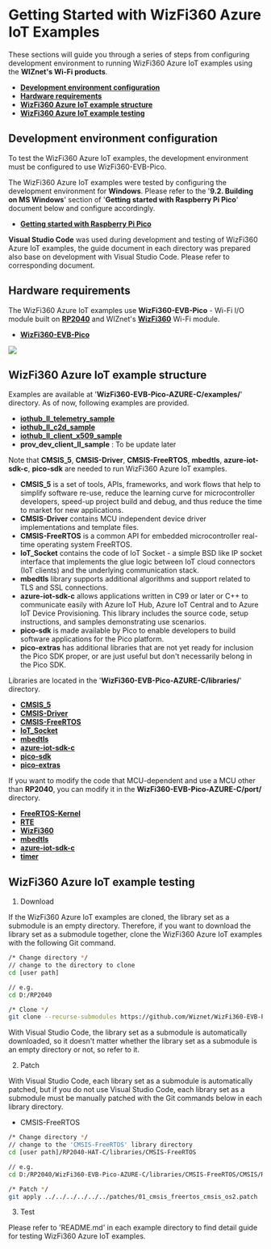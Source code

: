 # Getting Started with WizFi360 Azure IoT Examples

These sections will guide you through a series of steps from configuring development environment to running WizFi360 Azure IoT examples using the **WIZnet's Wi-Fi products**.

- [**Development environment configuration**](#development_environment_configuration)
- [**Hardware requirements**](#hardware_requirements)
- [**WizFi360 Azure IoT example structure**](#wizfi360_azure_iot_example_structure)
- [**WizFi360 Azure IoT example testing**](#wizfi360_azure_iot_example_testing)



<a name="development_environment_configuration"></a>
## Development environment configuration

To test the WizFi360 Azure IoT examples, the development environment must be configured to use WizFi360-EVB-Pico.

The WizFi360 Azure IoT examples were tested by configuring the development environment for **Windows**. Please refer to the '**9.2. Building on MS Windows**' section of '**Getting started with Raspberry Pi Pico**' document below and configure accordingly.

- [**Getting started with Raspberry Pi Pico**][link-getting_started_with_raspberry_pi_pico]

**Visual Studio Code** was used during development and testing of WizFi360 Azure IoT examples, the guide document in each directory was prepared also base on development with Visual Studio Code. Please refer to corresponding document.



<a name="hardware_requirements"></a>
## Hardware requirements

The WizFi360 Azure IoT examples use **WizFi360-EVB-Pico** - Wi-Fi I/O module built on [**RP2040**][link-rp2040] and WIZnet's [**WizFi360**][link-wizfi360] Wi-Fi module.

- [**WizFi360-EVB-Pico**][link-wizfi360-evb-pico]

![][link-wizfi360-evb-pico_main]



<a name="wizfi360_azure_iot_example_structure"></a>
## WizFi360 Azure IoT example structure

Examples are available at '**WizFi360-EVB-Pico-AZURE-C/examples/**' directory. As of now, following examples are provided.

- [**iothub_ll_telemetry_sample**][link-iothub_ll_telemetry_sample]
- [**iothub_ll_c2d_sample**][link-iothub_ll_c2d_sample]
- [**iothub_ll_client_x509_sample**][link-iothub_ll_client_x509_sample]
- **prov_dev_client_ll_sample** : To be update later

Note that **CMSIS_5**, **CMSIS-Driver**, **CMSIS-FreeRTOS**, **mbedtls**, **azure-iot-sdk-c**, **pico-sdk** are needed to run WizFi360 Azure IoT examples.

- **CMSIS_5** is a set of tools, APIs, frameworks, and work flows that help to simplify software re-use, reduce the learning curve for microcontroller developers, speed-up project build and debug, and thus reduce the time to market for new applications.
- **CMSIS-Driver** contains MCU independent device driver implementations and template files.
- **CMSIS-FreeRTOS** is a common API for embedded microcontroller real-time operating system FreeRTOS.
- **IoT_Socket** contains the code of IoT Socket - a simple BSD like IP socket interface that implements the glue logic between IoT cloud connectors (IoT clients) and the underlying communication stack.
- **mbedtls** library supports additional algorithms and support related to TLS and SSL connections.
- **azure-iot-sdk-c** allows applications written in C99 or later or C++ to communicate easily with Azure IoT Hub, Azure IoT Central and to Azure IoT Device Provisioning. This library includes the source code, setup instructions, and samples demonstrating use scenarios.
- **pico-sdk** is made available by Pico to enable developers to build software applications for the Pico platform.
- **pico-extras** has additional libraries that are not yet ready for inclusion the Pico SDK proper, or are just useful but don't necessarily belong in the Pico SDK.

Libraries are located in the '**WizFi360-EVB-Pico-AZURE-C/libraries/**' directory.

- [**CMSIS_5**][link-cmsis_5]
- [**CMSIS-Driver**][link-cmsis-driver]
- [**CMSIS-FreeRTOS**][link-cmsis-freertos]
- [**IoT_Socket**][link-iot_socket]
- [**mbedtls**][link-mbedtls]
- [**azure-iot-sdk-c**][link-azure-iot-sdk-c]
- [**pico-sdk**][link-pico-sdk]
- [**pico-extras**][link-pico-extras]

If you want to modify the code that MCU-dependent and use a MCU other than **RP2040**, you can modify it in the **WizFi360-EVB-Pico-AZURE-C/port/** directory.

- [**FreeRTOS-Kernel**][link-port_freertos-kernel]
- [**RTE**][link-port_rte]
- [**WizFi360**][link-port_wizfi360]
- [**mbedtls**][link-port_mbedtls]
- [**azure-iot-sdk-c**][link-port_azure-iot-sdk-c]
- [**timer**][link-port_timer]



<a name="wizfi360_azure_iot_example_testing"></a>
## WizFi360 Azure IoT example testing

1. Download

If the WizFi360 Azure IoT examples are cloned, the library set as a submodule is an empty directory. Therefore, if you want to download the library set as a submodule together, clone the WizFi360 Azure IoT examples with the following Git command.

```bash
/* Change directory */
// change to the directory to clone
cd [user path]

// e.g.
cd D:/RP2040

/* Clone */
git clone --recurse-submodules https://github.com/Wiznet/WizFi360-EVB-Pico-AZURE-C.git
```

With Visual Studio Code, the library set as a submodule is automatically downloaded, so it doesn't matter whether the library set as a submodule is an empty directory or not, so refer to it.

2. Patch

With Visual Studio Code, each library set as a submodule is automatically patched, but if you do not use Visual Studio Code, each library set as a submodule must be manually patched with the Git commands below in each library directory.

- CMSIS-FreeRTOS

```bash
/* Change directory */
// change to the 'CMSIS-FreeRTOS' library directory
cd [user path]/RP2040-HAT-C/libraries/CMSIS-FreeRTOS

// e.g.
cd D:/RP2040/WizFi360-EVB-Pico-AZURE-C/libraries/CMSIS-FreeRTOS/CMSIS/RTOS2/FreeRTOS/Source

/* Patch */
git apply ../../../../../../patches/01_cmsis_freertos_cmsis_os2.patch
```

3. Test

Please refer to 'README.md' in each example directory to find detail guide for testing WizFi360 Azure IoT examples.



<!--
Link
-->

[link-getting_started_with_raspberry_pi_pico]: https://datasheets.raspberrypi.org/pico/getting-started-with-pico.pdf
[link-rp2040]: https://www.raspberrypi.org/products/rp2040/
[link-wizfi360]: https://docs.wiznet.io/Product/Wi-Fi-Module/WizFi360/wizfi360
[link-wizfi360-evb-pico]: https://docs.wiznet.io/Product/Open-Source-Hardware/wizfi360-evb-pico
[link-wizfi360-evb-pico_main]: https://github.com/Wiznet/WizFi360-EVB-Pico-AZURE-C/blob/main/static/images/getting_started/wizfi360-evb-pico_main.png
[link-iothub_ll_telemetry_sample]: https://github.com/Wiznet/WizFi360-EVB-Pico-AZURE-C/tree/main/examples/iothub_ll_telemetry_sample
[link-iothub_ll_c2d_sample]: https://github.com/Wiznet/WizFi360-EVB-Pico-AZURE-C/tree/main/examples/iothub_ll_c2d_sample
[link-iothub_ll_client_x509_sample]: https://github.com/Wiznet/WizFi360-EVB-Pico-AZURE-C/tree/main/examples/iothub_ll_client_x509_sample
[link-cmsis_5]: https://github.com/ARM-software/CMSIS_5
[link-cmsis-driver]: https://github.com/ARM-software/CMSIS-Driver
[link-cmsis-freertos]: https://github.com/ARM-software/CMSIS-FreeRTOS
[link-iot_socket]: https://github.com/MDK-Packs/IoT_Socket
[link-mbedtls]: https://github.com/ARMmbed/mbedtls
[link-azure-iot-sdk-c]: https://github.com/Azure/azure-iot-sdk-c
[link-pico-sdk]: https://github.com/raspberrypi/pico-sdk
[link-pico-extras]: https://github.com/raspberrypi/pico-extras
[link-port_freertos-kernel]: https://github.com/Wiznet/WizFi360-EVB-Pico-AZURE-C/tree/main/port/FreeRTOS-Kernel
[link-port_rte]: https://github.com/Wiznet/WizFi360-EVB-Pico-AZURE-C/tree/main/port/RTE
[link-port_wizfi360]: https://github.com/Wiznet/WizFi360-EVB-Pico-AZURE-C/tree/main/port/WizFi360
[link-port_mbedtls]: https://github.com/Wiznet/WizFi360-EVB-Pico-AZURE-C/tree/main/port/mbedtls
[link-port_azure-iot-sdk-c]: https://github.com/Wiznet/WizFi360-EVB-Pico-AZURE-C/tree/main/port/azure-iot-sdk-c
[link-port_timer]: https://github.com/Wiznet/WizFi360-EVB-Pico-AZURE-C/tree/main/port/timer
